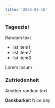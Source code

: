 ```yaml
---
title: '2025-01-16'
---
```


### Tagesziel

Random text

- list item1
- list item2
- list item3

Lorem Ipsum

### Zufriedenheit

Another random text

**Dankbarkeit**
Nice day
